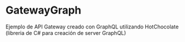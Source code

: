 # GatewayGraph
Ejemplo de API Gateway creado con GraphQL utilizando HotChocolate (libreria de C# para creación de server GraphQL)
